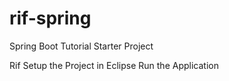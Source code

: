 # rif-spring
Spring Boot Tutorial Starter Project

Rif
Setup the Project in Eclipse
Run the Application
